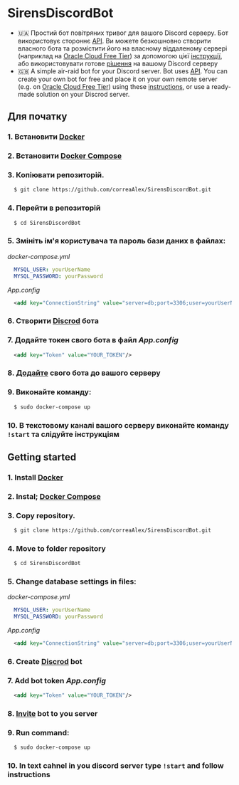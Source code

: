 # SirensDiscordBot
* :ukraine: Простий бот повітряних тривог для вашого Discord серверу. Бот використовує стороннє [API](https://sirens.in.ua/#). Ви можете безкошновно створити власного бота та розмістити його на власному віддаленому сервері (наприклад на [Oracle Cloud Free Tier](https://www.oracle.com/cis/cloud/free/)) за допомогою цієї [інструкції](https://github.com/correaAlex/SirensDiscordBot#%D0%B4%D0%BB%D1%8F-%D0%BF%D0%BE%D1%87%D0%B0%D1%82%D0%BA%D1%83), або використовувати готове [рішення](https://discord.com/api/oauth2/authorize?client_id=982001545266733146&permissions=8&scope=bot%20bot) на вашому Discord серверу
* :uk: A simple air-raid bot for your Discord server. Bot uses [API](https://sirens.in.ua/#). You can create your own bot for free and place it on your own remote server (e.g. on [Oracle Cloud Free Tier](https://www.oracle.com/cloud/free/?source=:ow:o:h:po:OHPPanel1nav0625&intcmp=:ow:o:h:po:OHPPanel1nav0625)) using these [instructions](https://github.com/correaAlex/SirensDiscordBot#getting-started), or use a ready-made solution on your Discrod server.
## Для початку
### 1. Встановити [Docker](https://docs.docker.com/engine/install/ubuntu/)
### 2. Встановити [Docker Compose](https://docs.docker.com/compose/install/)
### 3. Копіювати репозиторій.
```sh
  $ git clone https://github.com/correaAlex/SirensDiscordBot.git
```
### 4. Перейти в репозиторій 
``` sh 
  $ cd SirensDiscordBot
```
### 5. Змініть ім'я користувача та пароль бази даних в файлах:
*docker-compose.yml*
```yml
  MYSQL_USER: yourUserName
  MYSQL_PASSWORD: yourPassword
```
*App.config*
```xml
  <add key="ConnectionString" value="server=db;port=3306;user=yourUserName;password=yourPassword;database=sirens_bot"/>
```
### 6. Створити [Discrod](https://discordpy.readthedocs.io/en/stable/discord.html) бота
### 7. Додайте токен свого бота в файл *App.config*
```xml
  <add key="Token" value="YOUR_TOKEN"/>
```
### 8. [Додайте](https://discordjs.guide/preparations/adding-your-bot-to-servers.html#bot-invite-links) свого бота до вашого серверу
### 9. Виконайте команду:
```sh
  $ sudo docker-compose up
```
### 10. В текстовому каналі вашого серверу виконайте команду `!start` та слідуйте інструкціям

## Getting started
### 1. Install [Docker](https://docs.docker.com/engine/install/ubuntu/)
### 2. Instal; [Docker Compose](https://docs.docker.com/compose/install/)
### 3. Copy repository.
```sh
  $ git clone https://github.com/correaAlex/SirensDiscordBot.git
```
### 4. Move to folder repository 
``` sh 
  $ cd SirensDiscordBot
```
### 5. Change database settings in files:
*docker-compose.yml*
```yml
  MYSQL_USER: yourUserName
  MYSQL_PASSWORD: yourPassword
```
*App.config*
```xml
  <add key="ConnectionString" value="server=db;port=3306;user=yourUserName;password=yourPassword;database=sirens_bot"/>
```
### 6. Create [Discrod](https://discordpy.readthedocs.io/en/stable/discord.html) bot
### 7. Add bot token *App.config*
```xml
  <add key="Token" value="YOUR_TOKEN"/>
```
### 8. [Invite](https://discordjs.guide/preparations/adding-your-bot-to-servers.html#bot-invite-links) bot to you server
### 9. Run command:
```sh
  $ sudo docker-compose up
```
### 10. In text cahnel in you discord server type `!start` and follow instructions
